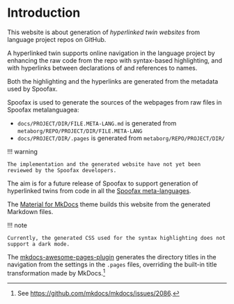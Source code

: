 # Introduction

This website is about generation of _hyperlinked twin websites_ from language project repos on GitHub.

A hyperlinked twin supports online navigation in the language project
by enhancing the raw code from the repo with syntax-based highlighting,
and with hyperlinks between declarations of and references to names.

Both the highlighting and the hyperlinks are generated from the metadata used by Spoofax.

Spoofax is used to generate the sources of the webpages from raw files in Spoofax metalanguagea:

- `docs/PROJECT/DIR/FILE.META-LANG.md` is generated from `metaborg/REPO/PROJECT/DIR/FILE.META-LANG`
- `docs/PROJECT/DIR/.pages` is generated from `metaborg/REPO/PROJECT/DIR/`

!!! warning

    The implementation and the generated website have not yet been reviewed by the Spoofax developers.

The aim is for a future release of Spoofax to support generation of hyperlinked twins
from code in all the [Spoofax meta-languages].

The [Material for MkDocs] theme builds this website from the generated Markdown files.

!!! note

    Currently, the generated CSS used for the syntax highlighting does not support a dark mode.


The [mkdocs-awesome-pages-plugin]
generates the directory titles in the navigation from the settings in the `.pages` files,
overriding the built-in title transformation made by MkDocs.[^mkdocs-issue]

[^mkdocs-issue]: See <https://github.com/mkdocs/mkdocs/issues/2086>.

[Spoofax]: https://spoofax.dev
[Spoofax meta-languages]: https://spoofax.dev/references/#spoofax-meta-languages
[SDF repo]: https://github.com/metaborg/sdf
[Material for MkDocs]: https://squidfunk.github.io/mkdocs-material
[mkdocs-awesome-pages-plugin]: https://github.com/lukasgeiter/mkdocs-awesome-pages-plugin
